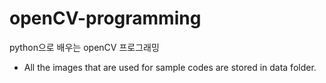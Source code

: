 # openCV-programming
python으로 배우는 openCV 프로그래밍

- All the images that are used for sample codes are stored in data folder.

